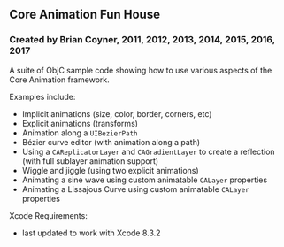 ## Core Animation Fun House
### Created by Brian Coyner, 2011, 2012, 2013, 2014, 2015, 2016, 2017

A suite of ObjC sample code showing how to use various aspects of the Core Animation framework.

Examples include:

- Implicit animations (size, color, border, corners, etc)
- Explicit animations (transforms)
- Animation along a `UIBezierPath`
- Bézier curve editor (with animation along a path)
- Using a `CAReplicatorLayer` and `CAGradientLayer` to create a reflection (with full sublayer animation support)
- Wiggle and jiggle (using two explicit animations)
- Animating a sine wave using custom animatable `CALayer` properties
- Animating a Lissajous Curve using custom animatable `CALayer` properties

Xcode Requirements:

- last updated to work with Xcode 8.3.2
